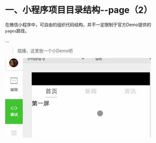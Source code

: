 # 一、小程序项目目录结构--page（2）

在微信小程序中，可自由的组织代码结构，并不一定限制于官方Demo提供的`pages`路径。

...

> 插播，这里放一个小Demo吧

![demo](demo.gif)
